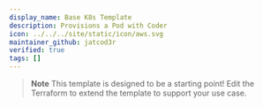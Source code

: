 ```yaml
---
display_name: Base K8s Template
description: Provisions a Pod with Coder
icon: ../../../site/static/icon/aws.svg
maintainer_github: jatcod3r
verified: true
tags: []
---
```


> **Note**
> This template is designed to be a starting point! Edit the Terraform to extend the template to support your use case.
